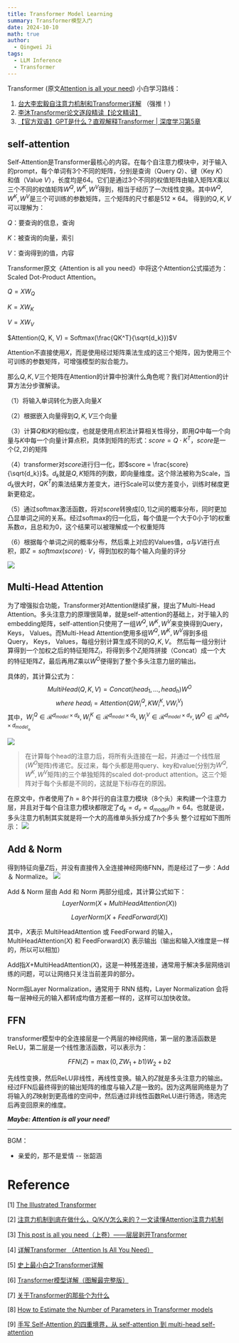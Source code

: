 ```yaml
---
title: Transformer Model Learning
summary: Transformer模型入门
date: 2024-10-10
math: true
author:
  - Qingwei Ji
tags:
  - LLM Inference 
  - Transformer
---
```


Transformer (原文[Attention is all your need](https://docalysis.s3.us-west-1.amazonaws.com/prod/sgk7dcw7kftek1a6rehs4cnslht2rj993jv8ywp8rbp7fx6vfpz4mbykgjwn7vzn.pdf?X-Amz-Algorithm=AWS4-HMAC-SHA256&X-Amz-Credential=AKIAUUXFV6NCXUJP7F5H%2F20241014%2Fus-west-1%2Fs3%2Faws4_request&X-Amz-Date=20241014T091710Z&X-Amz-Expires=300&X-Amz-SignedHeaders=host&X-Amz-Signature=2deac3c9002a4b352f9402fae70c4fa1946bbea89eeb83ce87940fcb65d007ba)) 小白学习路线：

1. [台大李宏毅自注意力机制和Transformer详解](https://www.bilibili.com/video/BV1v3411r78R/?spm_id_from=333.337.search-card.all.click&vd_source=e092b13f32ccf57ffa840f905bb9dd08)
（强推！）
1. [李沐Transformer论文逐段精读【论文精读】](https://www.bilibili.com/video/BV1pu411o7BE/?vd_source=e092b13f32ccf57ffa840f905bb9dd08)
2. [【官方双语】GPT是什么？直观解释Transformer | 深度学习第5章](https://www.bilibili.com/video/BV13z421U7cs/?spm_id_from=333.999.0.0&vd_source=e092b13f32ccf57ffa840f905bb9dd08)


## self-attention

Self-Attention是Transformer最核心的内容。在每个自注意力模块中，对于输入的prompt，每个单词有3个不同的矩阵，分别是查询（Query $Q$）、键（Key $K$）和值（Value $V$），长度均是64。它们是通过3个不同的权值矩阵由输入矩阵$X$乘以三个不同的权值矩阵$W^Q, W^K, W^V$得到，相当于经历了一次线性变换。其中$W^Q, W^K, W^V$是三个可训练的参数矩阵，三个矩阵的尺寸都是$512 \times 64$。
得到的$Q, K, V$可以理解为：

$Q$：要查询的信息，查询

$K$：被查询的向量，索引

$V$：查询得到的值，内容

Transformer原文《Attention is all you need》中将这个Attention公式描述为：Scaled Dot-Product Attention。

$Q = XW_Q$

$K = XW_K$

$V = XW_V$

$Attention(Q, K, V) = Softmax(\frac{QK^T}{\sqrt{d_k}})$V

Attention不直接使用$X$，而是使用经过矩阵乘法生成的这三个矩阵，因为使用三个可训练的参数矩阵，可增强模型的拟合能力。

那么$Q, K, V$三个矩阵在Attention的计算中扮演什么角色呢？我们对Attention的计算方法分步骤解读。

（1）将输入单词转化为嵌入向量$X$

（2）根据嵌入向量得到$Q, K, V$三个向量

（3）计算$Q$和$K$的相似度，也就是使用点积法计算相关性得分，即用$Q$中每一个向量与$K$中每一个向量计算点积，具体到矩阵的形式：$score = Q \cdot K^T$，$score$是一个$(2,2)$的矩阵

（4）transformer对$score$进行归一化，即$score = \frac{score}{\sqrt{d_k}}$。$d_k$就是$Q, K$矩阵的列数，即向量维度。这个除法被称为Scale，当$d_k$很大时，$QK^T$的乘法结果方差变大，进行Scale可以使方差变小，训练时梯度更新更稳定。

（5）通过softmax激活函数，将对$score$转换成$[0, 1]$之间的概率分布，同时更加凸显单词之间的关系。经过softmax的归一化后，每个值是一个大于0小于1的权重系数$\alpha$，且总和为0，这个结果可以被理解成一个权重矩阵
<!-- 经过softmax后，$score$转换成一个值分布在$[0, 1]$之间的$(2, 2)\alpha$概率分布矩阵。 -->

（6）根据每个单词之间的概率分布，然后乘上对应的Values值，$\alpha$与$V$进行点积，即$Z=softmax(score) \cdot V$，得到加权的每个输入向量的评分
<!-- 其中，$v$的维度是$(2, 64)$，$(2, 2) \times (2, 64)$最后得到的$Z$是$(2,64)$维的矩阵 -->

![](./1-self-attention-output.png)


## Multi-Head Attention

为了增强拟合功能，Transformer对Attention继续扩展，提出了Multi-Head Attention。多头注意力的原理很简单，就是self-attention的基础上，对于输入的embedding矩阵，self-attention只使用了一组$W^Q, W^K, W^V$来变换得到Query， Keys， Values。而Multi-Head Attention使用多组$W^Q, W^K, W^V$得到多组Query， Keys， Values，每组分别计算生成不同的$Q, K, V$。
然后每一组分别计算得到一个加权之后的特征矩阵$Z_i$，将得到多个$Z_i$矩阵拼接（Concat）成一个大的特征矩阵$Z$，最后再用$Z$乘以$W^O$便得到了整个多头注意力层的输出。

具体的，其计算公式为：
$$MultiHead(Q,K,V) = Concat(head_1,...,head_h)W^O$$
$$where\ head_i = Attention(QW_i^Q,KW_i^K,VW_i^V)$$
其中，$W_i^Q \in \mathcal{R}^{d_{model}\times{d_k}}, W_i^K \in \mathcal{R}^{d_{model}\times{d_k}}, W_i^V \in \mathcal{R}^{d_{model}\times{d_v}}, W^O \in \mathcal{R}^{hd_v\times{d_{model}}}$。

![](./2-attention.png)

>在计算每个head的注意力后，将所有头连接在一起，并通过一个线性层($W^O$矩阵)传递它。反过来，每个头都是用query、key和value(分别为$W^Q, W^K, W^V$矩阵)的三个单独矩阵的scaled dot-product attention。这三个矩阵对于每个头都是不同的，这就是下标$i$存在的原因。


在原文中，作者使用了$h=8$个并行的自注意力模块（8个头）来构建一个注意力层，并且对于每个自注意力模块都限定了$d_k = d_v = d_{model}/h = 64$。也就是说，多头注意力机制其实就是将一个大的高维单头拆分成了$h$个多头
整个过程如下图所示：
![](./3-MHA.png)

## Add & Norm

得到特征向量$Z$后，并没有直接传入全连接神经网络FNN，而是经过了一步：Add ＆ Normalize。
![](./4-transformer_resideual_layer_norm_2.png)

Add & Norm 层由 Add 和 Norm 两部分组成，其计算公式如下：
$$LayerNorm(X + MultiHeadAttention(X))$$

$$LayerNorm(X + FeedForward(X))$$

其中，$X$表示 MultiHeadAttention 或 FeedForward 的输入，MultiHeadAttention($X$) 和 FeedForward($X$) 表示输出（输出和输入$X$维度是一样的，所以可以相加）

Add指$X$+MultiHeadAttention($X$)，这是一种残差连接，通常用于解决多层网络训练的问题，可以让网络只关注当前差异的部分。

Norm指Layer Normalization，通常用于 RNN 结构，Layer Normalization 会将每一层神经元的输入都转成均值方差都一样的，这样可以加快收敛。


## FFN

transformer模型中的全连接层是一个两层的神经网络，第一层的激活函数是ReLU，第二层是一个线性激活函数，可以表示为：

$$FFN(Z) = \max(0, ZW_1+b1)W_2+b2$$

先线性变换，然后ReLU非线性，再线性变换。输入的$Z$就是多头注意力的输出。经过FFN后最终得到的输出矩阵的维度与输入$Z$是一致的。因为这两层网络是为了将输入的$Z$映射到更高维的空间中，然后通过非线性函数ReLU进行筛选，筛选完后再变回原来的维度。




***Maybe: Attention is all your need!***


***

BGM：

<ul>
<li>亲爱的，那不是爱情 -- 张韶涵</li>
</ul>



# Reference

[1] [The Illustrated Transformer](https://jalammar.github.io/illustrated-transformer/)

[2] [注意力机制到底在做什么，Q/K/V怎么来的？一文读懂Attention注意力机制](https://www.zhihu.com/tardis/zm/art/414084879?source_id=1005)

[3] [This post is all you need（上卷）——层层剥开Transformer](https://zhuanlan.zhihu.com/p/420820453)

[4] [详解Transformer （Attention Is All You Need）](https://zhuanlan.zhihu.com/p/48508221)

[5] [史上最小白之Transformer详解](https://zhuanlan.zhihu.com/p/697473529)

[6] [Transformer模型详解（图解最完整版）](https://zhuanlan.zhihu.com/p/338817680)

[7] [关于Transformer的那些个为什么](https://zhuanlan.zhihu.com/p/360144789)

[8] [How to Estimate the Number of Parameters in Transformer models](https://towardsdatascience.com/how-to-estimate-the-number-of-parameters-in-transformer-models-ca0f57d8dff0)

[9] [手写 Self-Attention 的四重境界，从 self-attention 到 multi-head self-attention](https://bruceyuan.com/hands-on-code/from-self-attention-to-multi-head-self-attention.html)